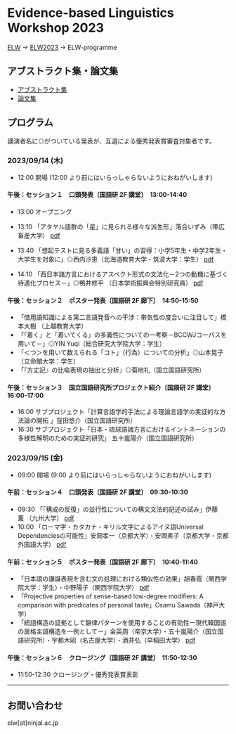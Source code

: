 # Evidence-based Linguistics Workshop 2023

[ELW](../index.md) → [ELW2023](index.md) → ELW-programme

## アブストラクト集・論文集
- [アブストラクト集](papers/ELW2023-ABSTRACT.pdf)
- [論文集](papers/ELW2023-ALL.pdf)

## プログラム

講演者名に◎がついている発表が、互選による優秀発表賞審査対象者です。

### 2023/09/14 (木)

- 12:00 開場 (12:00 より前にはいらっしゃらないようにおねがいします)

#### 午後：セッション１　口頭発表〔国語研 2F 講堂〕　13:00-14:40
- 13:00 オープニング
- 13:10 「アタヤル語群の「星」に見られる様々な派生形」落合いずみ（帯広畜産大学）
[pdf](papers/ELW2023-001.pdf)

- 13:40 「想起テストに見る多義語「甘い」の習得：小学5年生・中学2年生・大学生を対象に」◎西内沙恵（北海道教育大学・筑波大学：学生）
[pdf](papers/ELW2023-002.pdf)

- 14:10 「西日本諸方言におけるアスペクト形式の文法化－2つの動機に基づく待遇化プロセス－」◎鴨井修平 （日本学術振興会特別研究員）
[pdf](papers/ELW2023-003.pdf)

#### 午後：セッション２　ポスター発表〔国語研 2F 廊下〕　14:50-15:50
- 「借用語知識による第二言語発音への干渉：帯気性の度合いに注目して」橋本大樹 （上越教育大学）
- 「「着く」と「着いてくる」の多義性についての一考察－BCCWJコーパスを用いて－」◎YIN Yuqi（総合研究大学院大学：学生）
- 「＜つ＞を用いて数えられる「コト」（行為）についての分析」◎山本晃子 （立命館大学：学生）
- 「『方丈記』の比喩表現の抽出と分析」◎菊地礼（国立国語研究所）

#### 午後：セッション３　国立国語研究所プロジェクト紹介〔国語研 2F 講堂〕　16:00-17:00
- 16:00 サブプロジェクト「計算言語学的手法による理論言語学の実証的な方法論の開拓
」窪田悠介（国立国語研究所）
- 16:30 サブプロジェクト「日本・琉球語諸方言におけるイントネーションの多様性解明のための実証的研究」 五十嵐陽介（国立国語研究所）

### 2023/09/15 (金)

- 09:00 開場 (9:00 より前にはいらっしゃらないようにおねがいします)

#### 午前：セッション４　口頭発表〔国語研 2F 講堂〕　09:30-10:30

- 09:30 「「構成の反復」の並行性についての構文文法的記述の試み」伊藤　薫 （九州大学）
[pdf](papers/ELW2023-4.pdf)
- 10:00 「ローマ字・カタカナ・キリル文字によるアイヌ語Universal Dependenciesの可能性」安岡孝一（京都大学）・安岡素子（京都大学・京都外国語大学）
[pdf](papers/ELW2023-5.pdf)

#### 午前：セッション５　ポスター発表〔国語研 2F 廊下〕　10:40-11:40
- 「日本語の謙譲表現を含む文の処理における類似性の効果」胡春霞（関西学院大学：学生）・中野陽子（関西学院大学）
[pdf](papers/ELW2023-6.pdf)
- 「Projective properties of sense-based low-degree modifiers: A comparison with predicates of personal taste」Osamu Sawada（神戸大学）
- 「統語構造の証拠として韻律パターンを使用することの有効性ー現代韓国語の属格主語構造を一例としてー」金英周（帝京大学）・五十嵐陽介（国立国語研究所）・宇都木昭（名古屋大学）・酒井弘（早稲田大学）
[pdf](papers/ELW2023-7.pdf)

#### 午後：セッション６　クロージング〔国語研 2F 講堂〕　11:50-12:30

- 11:50-12:30 クロージング・優秀発表賞表彰

---

## お問い合わせ

elw[at]ninjal.ac.jp
